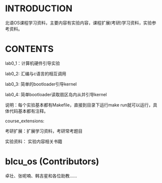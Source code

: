 INTRODUCTION
============

北语OS课程学习资料，主要内容有实验内容，课程扩展(考研)学习资料，实验参考资料。

CONTENTS
========

lab0_1：计算机硬件引导实验

lab0_2: 汇编与c语言的相互调用

lab0_3: 简单的bootloader引导kernel

lab0_4: 简单bootloader读取扇区岛内从并引导kernel

说明：每个实验基本都有Makefile，直接到目录下运行make run就可以运行，具体代码基本都有注释。

course_extensions:

考研扩展：扩展学习资料，考研常考题目

实验资料： 实验内容相关书籍

blcu_os (Contributors)
======================

卓壮、张呢喃、韩吉星和各位助教……
